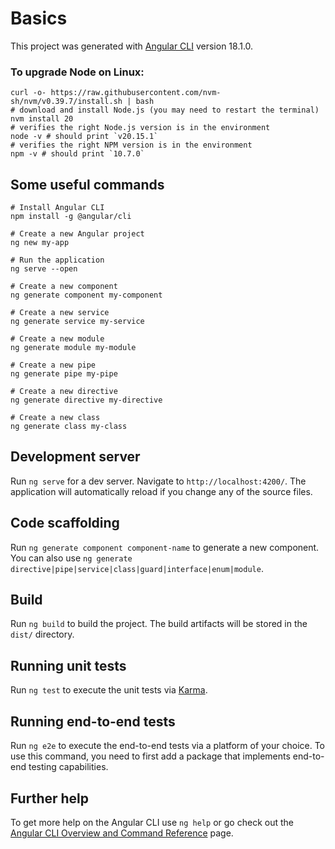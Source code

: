 # Basics

This project was generated with [Angular CLI](https://github.com/angular/angular-cli) version 18.1.0.


### To upgrade Node on Linux: 

```
curl -o- https://raw.githubusercontent.com/nvm-sh/nvm/v0.39.7/install.sh | bash
# download and install Node.js (you may need to restart the terminal)
nvm install 20
# verifies the right Node.js version is in the environment
node -v # should print `v20.15.1`
# verifies the right NPM version is in the environment
npm -v # should print `10.7.0`
```


## Some useful commands

```
# Install Angular CLI
npm install -g @angular/cli

# Create a new Angular project
ng new my-app

# Run the application
ng serve --open

# Create a new component
ng generate component my-component

# Create a new service
ng generate service my-service

# Create a new module
ng generate module my-module

# Create a new pipe
ng generate pipe my-pipe

# Create a new directive
ng generate directive my-directive

# Create a new class
ng generate class my-class

```

## Development server

Run `ng serve` for a dev server. Navigate to `http://localhost:4200/`. The application will automatically reload if you change any of the source files.

## Code scaffolding

Run `ng generate component component-name` to generate a new component. You can also use `ng generate directive|pipe|service|class|guard|interface|enum|module`.

## Build

Run `ng build` to build the project. The build artifacts will be stored in the `dist/` directory.

## Running unit tests

Run `ng test` to execute the unit tests via [Karma](https://karma-runner.github.io).

## Running end-to-end tests

Run `ng e2e` to execute the end-to-end tests via a platform of your choice. To use this command, you need to first add a package that implements end-to-end testing capabilities.

## Further help

To get more help on the Angular CLI use `ng help` or go check out the [Angular CLI Overview and Command Reference](https://angular.dev/tools/cli) page.
